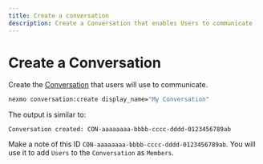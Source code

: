 ```yaml
---
title: Create a conversation
description: Create a Conversation that enables Users to communicate
---
```


# Create a Conversation

Create the [Conversation](/conversation/concepts/conversation) that users will use to communicate.

```bash
nexmo conversation:create display_name="My Conversation"
```

The output is similar to:

```
Conversation created: CON-aaaaaaaa-bbbb-cccc-dddd-0123456789ab
```

Make a note of this ID `CON-aaaaaaaa-bbbb-cccc-dddd-0123456789ab`. You will use it to add `Users` to the `Conversation` as `Members`.
